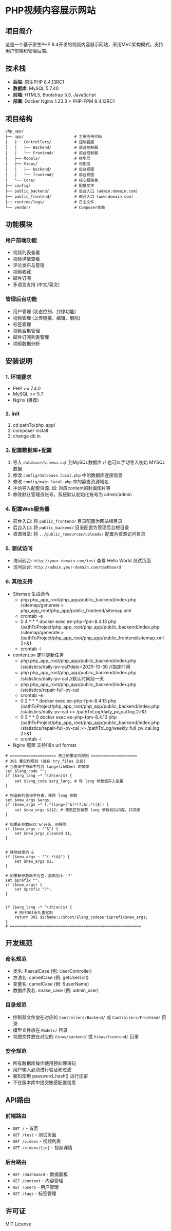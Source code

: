# PHP视频内容展示网站

## 项目简介
这是一个基于原生PHP 8.4开发的视频内容展示网站，采用MVC架构模式，支持用户前端和管理后端。

## 技术栈
- **后端**: 原生PHP 8.4.13RC1
- **数据库**: MySQL 5.7.40
- **前端**: HTML5, Bootstrap 5.3, JavaScript
- **部署**: Docker Nginx 1.23.3 + PHP-FPM 8.4.13RC1

## 项目结构
```
php_app/
├── app/                      # 主要应用代码
│   ├── Controllers/          # 控制器层
│   │   ├── Backend/          # 后台控制器
│   │   └── Frontend/         # 前台控制器
│   ├── Models/               # 模型层
│   ├── Views/                # 视图层
│   │   ├── backend/          # 后台视图
│   │   └── frontend/         # 前台视图
│   └── Core/                 # 核心框架类
├── config/                   # 配置文件
├── public_backend/           # 后台入口 (admin.domain.com)
├── public_frontend/          # 前台入口 (www.domain.com)
├── runtime/logs/             # 日志文件
└── vendor/                   # Composer依赖
```

## 功能模块

### 用户前端功能
- 视频列表查看
- 视频详情查看  
- 评论发布与管理
- 视频收藏
- 邮件订阅
- 多语言支持 (中文/英文)

### 管理后台功能
- 用户管理 (状态控制、封停功能)
- 视频管理 (上传链接、编辑、删除)
- 标签管理
- 视频合集管理
- 邮件订阅列表管理
- 视频数据分析

## 安装说明

### 1. 环境要求
- PHP >= 7.4.0
- MySQL >= 5.7
- Nginx (推荐)

### 2. init
1. cd pathTo/php_app/
2. composer install
3. change db in

### 3. 配置数据库+配置
1. 导入 `database/schema.sql` 到MySQL数据库 // 也可以手动导入初始 MYSQL数据
2. 修改 `config/database.local.php` 中的数据库连接信息
3. 修改 `config/main.local.php` 中的静态资源域名
4. 手动导入配套资源. 如: 对应content的封面图片等
5. 修改默认管理员账号，系统默认初始化账号为 admin/admin

### 4. 配置Web服务器
- 前台入口: 将 `public_frontend/` 目录配置为网站根目录
- 后台入口: 将 `public_backend/` 目录配置为管理后台根目录
- 资源目录: 将 `../public_resources/uploads/` 配置为资源访问目录

### 5. 测试访问
- 访问前台: `http://your-domain.com/test` 查看 Hello World 测试页面
- 访问后台: `http://admin.your-domain.com/dashboard`

### 6. 其他支持
- Sitemap 生成命令
    - php php_app_root/php_app/public_backend/index.php /sitemap/generate > php_app_root/php_app/public_frontend/sitemap.xml
    - crontab -e
    - 0 4 * * * docker exec ee-php-fpm-8.4.13 php /pathToProject/php_app_root/php_app/public_backend/index.php /sitemap/generate > /pathToProject/php_app_root/php_app/public_frontend/sitemap.xml 2>&1
    - crontab -l
- content.pv 定时更新任务
    - php php_app_root/php_app/public_backend/index.php /statistics/daily-pv-cal?date=2025-10-30 //指定时间
    - php php_app_root/php_app/public_backend/index.php /statistics/daily-pv-cal //默认时间前一天
    - php php_app_root/php_app/public_backend/index.php /statistics/repair-full-pv-cal
    - crontab -e
    - 0 2 * * * docker exec ee-php-fpm-8.4.13 php /pathToProject/php_app_root/php_app/public_backend/index.php /statistics/daily-pv-cal >> /pathToLog/daily_pv_cal.log 2>&1
    - 0 3 * * 0 docker exec ee-php-fpm-8.4.13 php /pathToProject/php_app_root/php_app/public_backend/index.php /statistics/repair-full-pv-cal >> /pathToLog/weekly_full_pv_cal.log 2>&1
    - crontab -l
- Nginx 配置 支持i18n url format
```nginx
# ==================== 修正的重定向规则 ====================
# 301 重定向规则 (放在 try_files 之前)
# 当查询字符串中包含 lang=(zh或en) 时触发
set $lang_code "";
if ($arg_lang ~* ^(zh|en)$) {
    set $lang_code $arg_lang; # 将 lang 参数值存入变量
}

# 构造新的查询字符串，移除 lang 参数
set $new_args $args;
if ($new_args ~* (.*)lang=[^&]*(?:&(.*)|$)) {
    set $new_args $1$2; # 使用正则捕获 lang 参数前后内容，并拼接
}

# 如果新参数串以'&'开头，则移除
if ($new_args ~ "^&") {
    set $new_args_cleaned $1;
}


# 移除结尾的 &
if ($new_args ~ "^(.*)&$") {
    set $new_args $1;
}

# 如果新参数串不为空，前面加上 '?'
set $prefix "";
if ($new_args) {
    set $prefix "?";
}


if ($arg_lang ~* ^(zh|en)$) {
    # 执行301永久重定向
    return 301 $scheme://$host/$lang_code$uri$prefix$new_args;    
}
# =========================================================
```
## 开发规范

### 命名规范
- 类名: PascalCase (例: UserController)
- 方法名: camelCase (例: getUserList)
- 变量名: camelCase (例: $userName)
- 数据库表名: snake_case (例: admin_user)

### 目录规范
- 控制器文件放在对应的 `Controllers/Backend/` 或 `Controllers/Frontend/` 目录
- 模型文件放在 `Models/` 目录
- 视图文件放在对应的 `Views/backend/` 或 `Views/frontend/` 目录

### 安全规范
- 所有数据库操作使用预处理语句
- 用户输入必须进行验证和过滤
- 密码使用 password_hash() 进行加密
- 不在版本库中提交敏感配置信息

## API路由

### 前端路由
- `GET /` - 首页
- `GET /test` - 测试页面
- `GET /videos` - 视频列表
- `GET /videos/{id}` - 视频详情

### 后台路由
- `GET /dashboard` - 数据面板
- `GET /content` - 内容管理
- `GET /users` - 用户管理
- `GET /tags` - 标签管理

## 许可证
MIT License